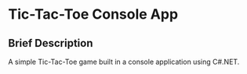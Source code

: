 # Tic-Tac-Toe Console App
## Brief Description
A simple Tic-Tac-Toe game built in a console application using C#.NET. 